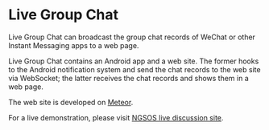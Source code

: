 # Live Group Chat

Live Group Chat can broadcast the group chat records of WeChat or other Instant Messaging apps to a web page. 

Live Group Chat contains an Android app and a web site. The former hooks to the Android notification system and send the chat records to the web site via WebSocket; the latter receives the chat records and shows them in a web page.

The web site is developed on [Meteor](https://www.meteor.com).

For a live demonstration, please visit [NGSOS live discussion site](http://ngsos.fullstackengineer.net/).

